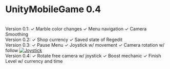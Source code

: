 # UnityMobileGame 0.4
<html>
<br>
  Version 0.1: ✓ Marble color changes ✓ Menu navigation ✓ Camera Smoothing
<br>
  Version 0.2: ✓ Shop currency ✓ Saved state of Regedit
<br>
  Version 0.3: ✓ Pause Menu ✓ Joystick w/ movement ✓ Camera rotation w/ follow
  <a href="https://ibb.co/g1c2cc"><img src="https://preview.ibb.co/mXPR3H/Joystick.png" alt="Joystick" border="0"></a>
<br>
  Version 0.4: ✓ Rotate free camera w/ joystick ✓ Boost mechanic ✓ Finish Level w/ currency and time
</html>
